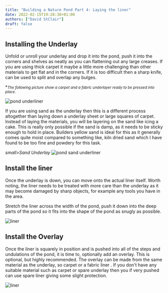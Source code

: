 ```yaml
---
title: "Building a Nature Pond Part 4: Laying the liner"
date: 2022-02-15T19:28:38+01:00
authors: ["David StClair"]
draft: false
---
```

## Installing the Underlay
Unfold or unroll your underlay and drop it into the pond, push it into the corners and shelves as neatly as you can flattening out any large creases.  If you are using thick carpet it maybe a little more challenging than other materials to get flat and in the corners.  If it is too difficult then a sharp knife, can be used to split and overlap any bulges.

*<small>*The following picture show a carpet and a fabric underlayer ready to be pressed into place.</small>*

![pond underliner](../laying-carpet-liner.jpg)

If you are using sand as the underlay then this is a different process altogether than laying down a underlay sheet or large squares of carpet.  Instead of laying the materials, you will be layering on the sand like icing a cake. This is really only possible if the sand is damp, as it needs to be sticky enough to hold in place.  Builders yellow sand is ideal for this as it generally comes quite moist compared to something like, kiln dried sand which I have found to be too fine and powdery for this task.

*small>Sand Underlay</small>*
![pond sand underliner](../soft-sand-pond-liner.jpg)

## Install the liner
Once the underlay is down, you can move onto the actual liner itself. Worth noting, the liner needs to be treated with more care than the underlay as it may become damaged by sharp objects, for example any tools you have in the area.

Stretch the liner across the width of the pond, push it down into the deep parts of the pond so it fits into the shape of the pond as snugly as possible.

![liner](../laying-the-liner.jpg)

## Install the Overlay

Once the liner is squarely in position and is pushed into all of the steps and undulations of the pond, it is time to, optionally add an overlay.  This is optional, but highly recommended.  The overlay can be made from the same material as the underlay, so carpet or a fabric liner .
If you don't have any suitable material such as carpet or spare underlay then you if very pushed can use spare liner giving some slight protection.

![liner](../carpet-overlay.jpg)
